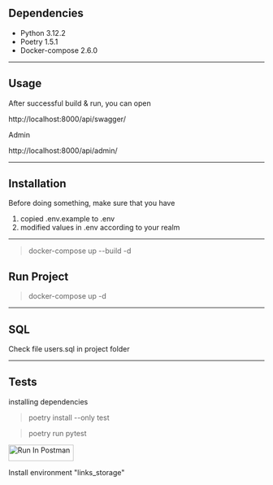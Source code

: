 ## Dependencies

* Python 3.12.2
* Poetry 1.5.1
* Docker-compose 2.6.0

---


## Usage

After successful build & run, you can open

 http://localhost:8000/api/swagger/

Admin

http://localhost:8000/api/admin/

---

## Installation

Before doing something, make sure that you have

1. copied .env.example to .env
2. modified values in .env according to your realm

---

> docker-compose up --build -d

## Run Project

> docker-compose up -d

---

## SQL

Check file users.sql in project folder

---

## Tests

installing dependencies

> poetry install --only test

> poetry run pytest

[<img src="https://run.pstmn.io/button.svg" alt="Run In Postman" style="width: 128px; height: 32px;">](https://app.getpostman.com/run-collection/25434486-18f2e9dd-44cb-43e4-bd00-503e6ea11559?action=collection%2Ffork&source=rip_markdown&collection-url=entityId%3D25434486-18f2e9dd-44cb-43e4-bd00-503e6ea11559%26entityType%3Dcollection%26workspaceId%3D25bf1c5c-460a-46d5-8573-be88f8617905)


Install environment "links_storage"